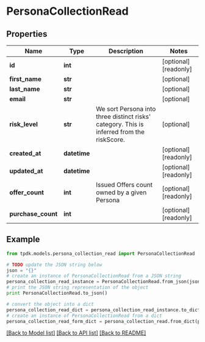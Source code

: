 # PersonaCollectionRead



## Properties
Name | Type | Description | Notes
------------ | ------------- | ------------- | -------------
**id** | **int** |  | [optional] [readonly] 
**first_name** | **str** |  | [optional] 
**last_name** | **str** |  | [optional] 
**email** | **str** |  | [optional] 
**risk_level** | **str** | We sort Persona into three distinct risks&#39; category. This is inferred from the riskScore. | [optional] 
**created_at** | **datetime** |  | [optional] [readonly] 
**updated_at** | **datetime** |  | [optional] [readonly] 
**offer_count** | **int** | Issued Offers count owned by a given Persona | [optional] [readonly] 
**purchase_count** | **int** |  | [optional] [readonly] 

## Example

```python
from tpdk.models.persona_collection_read import PersonaCollectionRead

# TODO update the JSON string below
json = "{}"
# create an instance of PersonaCollectionRead from a JSON string
persona_collection_read_instance = PersonaCollectionRead.from_json(json)
# print the JSON string representation of the object
print PersonaCollectionRead.to_json()

# convert the object into a dict
persona_collection_read_dict = persona_collection_read_instance.to_dict()
# create an instance of PersonaCollectionRead from a dict
persona_collection_read_form_dict = persona_collection_read.from_dict(persona_collection_read_dict)
```
[[Back to Model list]](../README.md#documentation-for-models) [[Back to API list]](../README.md#documentation-for-api-endpoints) [[Back to README]](../README.md)


